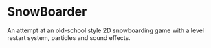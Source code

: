 # SnowBoarder
An attempt at an old-school style 2D snowboarding game with a level restart system, particles and sound effects.
